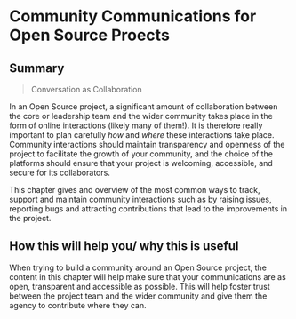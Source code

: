 # Community Communications for Open Source Proects

## Summary

> Conversation as Collaboration

In an Open Source project, a significant amount of collaboration between the core or leadership team and the wider community takes place in the form of online interactions (likely many of them!).
It is therefore really important to plan carefully _how_ and _where_ these interactions take place. 
Community interactions should maintain transparency and openness of the project to facilitate the growth of your community, and the choice of the platforms should ensure that your project is welcoming, accessible, and secure for its collaborators.

This chapter gives and overview of the most common ways to track, support and maintain community interactions such as by raising issues, reporting bugs and attracting contributions that lead to the improvements in the project.

## How this will help you/ why this is useful

When trying to build a community around an Open Source project, the content in this chapter will help make sure that your communications are as open, transparent and accessible as possible.
This will help foster trust between the project team and the wider community and give them the agency to contribute where they can.
